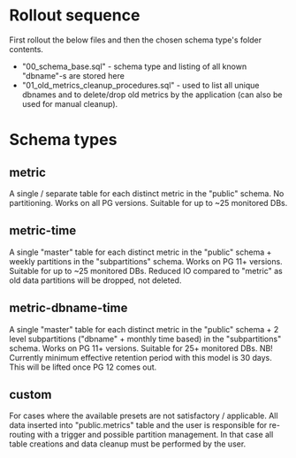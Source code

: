 # Rollout sequence

First rollout the below files and then the chosen schema type's folder contents.
* "00_schema_base.sql" - schema type and listing of all known "dbname"-s are stored here
* "01_old_metrics_cleanup_procedures.sql" - used to list all unique dbnames and to delete/drop old metrics by the application (can also be used for manual cleanup).

# Schema types

## metric

A single / separate table for each distinct metric in the "public" schema. No partitioning. Works on all PG versions. Suitable for up to ~25 monitored DBs.

## metric-time

A single "master" table for each distinct metric in the "public" schema + weekly partitions in the "subpartitions" schema. Works on PG 11+ versions. Suitable for up to ~25 monitored DBs. Reduced IO compared to "metric" as old data partitions will be dropped, not deleted.

## metric-dbname-time

A single "master" table for each distinct metric in the "public" schema + 2 level subpartitions ("dbname" + monthly time based) in the "subpartitions" schema. Works on PG 11+ versions. Suitable for 25+ monitored DBs.
NB! Currently minimum effective retention period with this model is 30 days. This will be lifted once PG 12 comes out.

## custom

For cases where the available presets are not satisfactory / applicable. All data inserted into "public.metrics" table and the user is responsible for re-routing with a trigger and possible partition management. In that case all table creations and data cleanup must be performed by the user.
